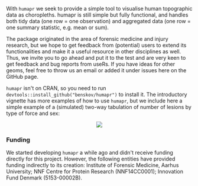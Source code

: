 With `humapr` we seek to provide a simple tool to visualise human topographic data as choropleths. humapr is still simple but fully functional, and handles both tidy data (one row = one observation) and aggregated data (one row = one summary statistic, e.g. mean or sum). 

The package originated in the area of forensic medicine and injury research, but we hope to get feedback from (potential) users to extend its functionalities and make it a useful resource in other disciplines as well. Thus, we invite you to go ahead and put it to the test and are very keen to get feedback and bug reports from useRs. If you have ideas for other geoms, feel free to throw us an email or added it under issues here on the GitHub page. 

`humapr` isn't on CRAN, so you need to run `devtools::install_github("benskov/humapr")` to install it. The introductory vignette has more examples of how to use `humapr`, but we include here a simple example of a (simulated) two-way tabulation of number of lesions by type of force and sex:

<p align="center"><img src="https://raw.githubusercontent.com/benskov/humapr/master/public_figures/example_grid_trauma_gender.png"></p>

### Funding
We started developing `humapr` a while ago and didn't receive funding directly for this project. However, the following entities have provided funding indirectly to its creation: Institute of Forensic Medicine, Aarhus University; NNF Centre for Protein Research (NNF14CC0001); Innovation Fund Denmark (5153-00002B).
